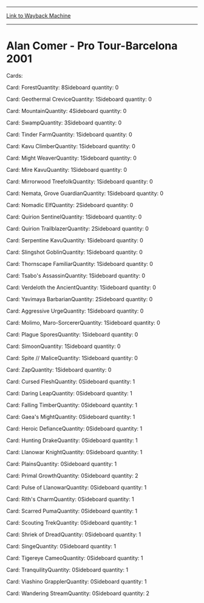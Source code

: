 
---
[Link to Wayback Machine](https://web.archive.org/web/20141115003046/http://magic.wizards.com/en/articles/decks/alan-comer-pro-tour-barcelona-2001-2014-06-12)

[_metadata_:generator]:- "Drupal 7 (http://drupal.org)"
[_metadata_:node]:- "217611"
[_metadata_:publish_date]:- "2014-06-12"
[_metadata_:source]:- "div-main"
[_metadata_:title]:- "Alan Comer - Pro Tour-Barcelona 2001"
[_metadata_:wayback_capture_timestamp]:- "2014-11-15 00:30:46"
[_metadata_:wayback_raw_url]:- "https://web.archive.org/web/20141115003046id_/http://magic.wizards.com/en/articles/decks/alan-comer-pro-tour-barcelona-2001-2014-06-12"
[_metadata_:wayback_url]:- "http://magic.wizards.com/en/articles/decks/alan-comer-pro-tour-barcelona-2001-2014-06-12"
---





Alan Comer - Pro Tour-Barcelona 2001
====================================


 







Cards: 

Card: ForestQuantity: 8Sideboard quantity: 0 



Card: Geothermal CreviceQuantity: 1Sideboard quantity: 0 



Card: MountainQuantity: 4Sideboard quantity: 0 



Card: SwampQuantity: 3Sideboard quantity: 0 



Card: Tinder FarmQuantity: 1Sideboard quantity: 0 



Card: Kavu ClimberQuantity: 1Sideboard quantity: 0 



Card: Might WeaverQuantity: 1Sideboard quantity: 0 



Card: Mire KavuQuantity: 1Sideboard quantity: 0 



Card: Mirrorwood TreefolkQuantity: 1Sideboard quantity: 0 



Card: Nemata, Grove GuardianQuantity: 1Sideboard quantity: 0 



Card: Nomadic ElfQuantity: 2Sideboard quantity: 0 



Card: Quirion SentinelQuantity: 1Sideboard quantity: 0 



Card: Quirion TrailblazerQuantity: 2Sideboard quantity: 0 



Card: Serpentine KavuQuantity: 1Sideboard quantity: 0 



Card: Slingshot GoblinQuantity: 1Sideboard quantity: 0 



Card: Thornscape FamiliarQuantity: 1Sideboard quantity: 0 



Card: Tsabo's AssassinQuantity: 1Sideboard quantity: 0 



Card: Verdeloth the AncientQuantity: 1Sideboard quantity: 0 



Card: Yavimaya BarbarianQuantity: 2Sideboard quantity: 0 



Card: Aggressive UrgeQuantity: 1Sideboard quantity: 0 



Card: Molimo, Maro-SorcererQuantity: 1Sideboard quantity: 0 



Card: Plague SporesQuantity: 1Sideboard quantity: 0 



Card: SimoonQuantity: 1Sideboard quantity: 0 



Card: Spite // MaliceQuantity: 1Sideboard quantity: 0 



Card: ZapQuantity: 1Sideboard quantity: 0 



Card: Cursed FleshQuantity: 0Sideboard quantity: 1 



Card: Daring LeapQuantity: 0Sideboard quantity: 1 



Card: Falling TimberQuantity: 0Sideboard quantity: 1 



Card: Gaea's MightQuantity: 0Sideboard quantity: 1 



Card: Heroic DefianceQuantity: 0Sideboard quantity: 1 



Card: Hunting DrakeQuantity: 0Sideboard quantity: 1 



Card: Llanowar KnightQuantity: 0Sideboard quantity: 1 



Card: PlainsQuantity: 0Sideboard quantity: 1 



Card: Primal GrowthQuantity: 0Sideboard quantity: 2 



Card: Pulse of LlanowarQuantity: 0Sideboard quantity: 1 



Card: Rith's CharmQuantity: 0Sideboard quantity: 1 



Card: Scarred PumaQuantity: 0Sideboard quantity: 1 



Card: Scouting TrekQuantity: 0Sideboard quantity: 1 



Card: Shriek of DreadQuantity: 0Sideboard quantity: 1 



Card: SingeQuantity: 0Sideboard quantity: 1 



Card: Tigereye CameoQuantity: 0Sideboard quantity: 1 



Card: TranquilityQuantity: 0Sideboard quantity: 1 



Card: Viashino GrapplerQuantity: 0Sideboard quantity: 1 



Card: Wandering StreamQuantity: 0Sideboard quantity: 2 




 

 
  

  








